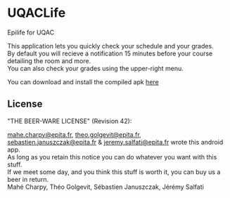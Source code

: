 # UQACLife
Epilife for UQAC

This application lets you quickly check your schedule and your grades.  
By default you will recieve a notification 15 minutes before your course detailing the room and more.  
You can also check your grades using the upper-right menu.

You can download and install the compiled apk [here](https://github.com/ArthurVinbeau/UQACLife/raw/master/UQACLife.apk)

## License
"THE BEER-WARE LICENSE" (Revision 42):

<mahe.charpy@epita.fr>, <theo.golgevit@epita.fr>, 
<sebastien.januszczak@epita.fr> & <jeremy.salfati@epita.fr> wrote this android app.  
As long as you retain this notice you can do whatever you want with this stuff.  
If we meet some day, and you think this stuff is worth it, you can buy us a beer in return.  
Mahé Charpy, Théo Golgevit, Sébastien Januszczak, Jérémy Salfati
